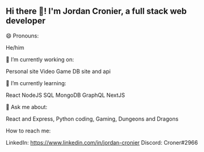 ## Hi there 👋! I'm Jordan Cronier, a full stack web developer
😄 Pronouns:

He/him

🔭 I’m currently working on:

Personal site
Video Game DB site and api

🌱 I’m currently learning:

React
NodeJS
SQL
MongoDB
GraphQL
NextJS

 💬 Ask me about:

React and Express,
Python coding,
Gaming,
Dungeons and Dragons

How to reach me:

LinkedIn: https://www.linkedin.com/in/jordan-cronier
Discord: Croner#2966
